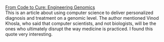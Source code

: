 [From Code to Cure: Engineering Genomics](https://www.wired.com/insights/2013/06/from-code-to-cure-engineering-genomics/)<br/>
This is an article about using computer science to deliver personalized diagnosis and treatment on a genomic level. The author mentioned Vinod Khosla, who said that computer scientists, and not biologists, will be the ones who ultimately disrupt the way medicine is practiced. I found this quote very interesting.
